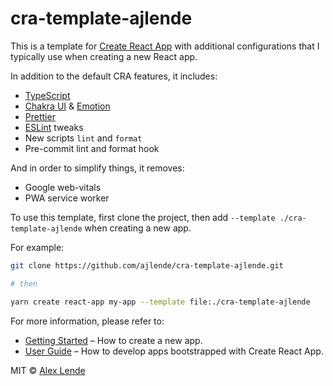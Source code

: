 # cra-template-ajlende

This is a template for [Create React App](https://github.com/facebook/create-react-app) with additional configurations that I typically use when creating a new React app.

In addition to the default CRA features, it includes:

- [TypeScript](https://www.typescriptlang.org/)
- [Chakra UI](https://chakra-ui.com/) & [Emotion](https://emotion.sh)
- [Prettier](https://prettier.io/)
- [ESLint](https://eslint.org/) tweaks
- New scripts `lint` and `format`
- Pre-commit lint and format hook

And in order to simplify things, it removes:

- Google web-vitals
- PWA service worker

To use this template, first clone the project, then add `--template ./cra-template-ajlende` when creating a new app.

For example:

```sh
git clone https://github.com/ajlende/cra-template-ajlende.git

# then

yarn create react-app my-app --template file:./cra-template-ajlende
```

For more information, please refer to:

- [Getting Started](https://create-react-app.dev/docs/getting-started) – How to create a new app.
- [User Guide](https://create-react-app.dev) – How to develop apps bootstrapped with Create React App.

MIT © [Alex Lende](https://github.com/ajlende)
